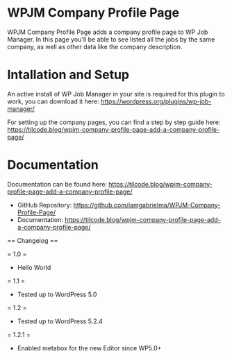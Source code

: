 # WPJM Company Profile Page

WPJM Company Profile Page adds a company profile page to WP Job Manager. In this page you'll be able to see listed all the jobs by the same company, as well as other data like the company description.

# Intallation and Setup

An active install of WP Job Manager in your site is required for this plugin to work, you can download it here: https://wordpress.org/plugins/wp-job-manager/

For setting up the company pages, you can find a step by step guide here: https://tilcode.blog/wpjm-company-profile-page-add-a-company-profile-page/

# Documentation

Documentation can be found here: https://tilcode.blog/wpjm-company-profile-page-add-a-company-profile-page/

- GitHub Repository: https://github.com/iamgabrielma/WPJM-Company-Profile-Page/
- Documentation: https://tilcode.blog/wpjm-company-profile-page-add-a-company-profile-page/

== Changelog ==

= 1.0 =
- Hello World

= 1.1 =
- Tested up to WordPress 5.0

= 1.2 =
- Tested up to WordPress 5.2.4

= 1.2.1 =
- Enabled metabox for the new Editor since WP5.0+